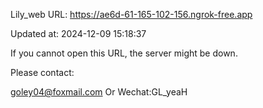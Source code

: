 Lily_web URL: https://ae6d-61-165-102-156.ngrok-free.app

Updated at: 2024-12-09 15:18:37

If you cannot open this URL, the server might be down.

Please contact: 

goley04@foxmail.com Or Wechat:GL_yeaH